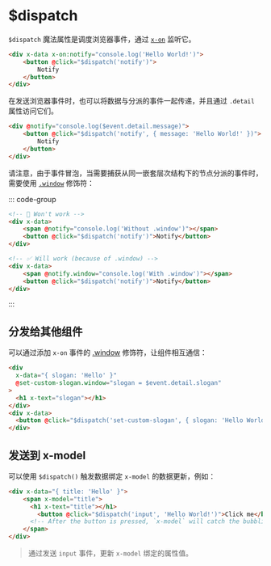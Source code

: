 # $dispatch

`$dispatch` 魔法属性是调度浏览器事件，通过 [`x-on`](../directives/x-on.md) 监听它。

```html
<div x-data x-on:notify="console.log('Hello World!')">
    <button @click="$dispatch('notify')">
        Notify
    </button>
</div>
```

在发送浏览器事件时，也可以将数据与分派的事件一起传递，并且通过 `.detail` 属性访问它们。

```html
<div @notify="console.log($event.detail.message)">
    <button @click="$dispatch('notify', { message: 'Hello World!' })">
        Notify
    </button>
</div>
```

请注意，由于事件冒泡，当需要捕获从同一嵌套层次结构下的节点分派的事件时，需要使用 [`.window`](../directives/x-on.md#window-对象) 修饰符：

::: code-group
```html [Without .window]
<!-- 🚫 Won't work -->
<div x-data>
    <span @notify="console.log('Without .window')"></span>
    <button @click="$dispatch('notify')">Notify</button>
</div>
```

```html [With .window]
<!-- ✅ Will work (because of .window) -->
<div x-data>
    <span @notify.window="console.log('With .window')"></span>
    <button @click="$dispatch('notify')">Notify</button>
</div>
```
:::


## 分发给其他组件

可以通过添加 `x-on` 事件的 [.window](../directives/x-on.md#window-对象) 修饰符，让组件相互通信：

```html
<div
  x-data="{ slogan: 'Hello' }"
  @set-custom-slogan.window="slogan = $event.detail.slogan"
>
  <h1 x-text="slogan"></h1>
</div>
<div x-data>
  <button @click="$dispatch('set-custom-slogan', { slogan: 'Hello World!' })">Click me</button>
</div>
```

## 发送到 x-model

可以使用 `$dispatch()` 触发数据绑定 `x-model` 的数据更新，例如：

```html
<div x-data="{ title: 'Hello' }">
    <span x-model="title">
      <h1 x-text="title"></h1>
        <button @click="$dispatch('input', 'Hello World!')">Click me</button>
      <!-- After the button is pressed, `x-model` will catch the bubbling "input" event, and update title. -->
    </span>
</div>
```

> 通过发送 `input` 事件，更新 `x-model` 绑定的属性值。
